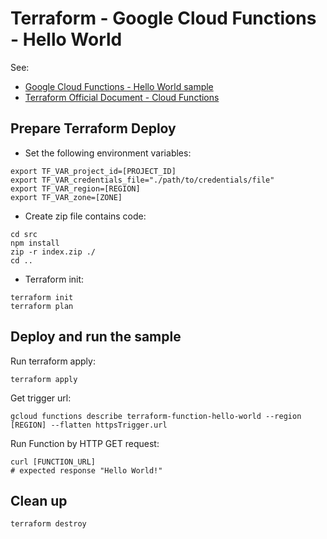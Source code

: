 # Terraform - Google Cloud Functions - Hello World
See:

- [Google Cloud Functions - Hello World sample](https://github.com/GoogleCloudPlatform/nodejs-docs-samples/blob/main/functions/helloworld/README.md)
- [Terraform Official Document - Cloud Functions](https://registry.terraform.io/providers/hashicorp/google/latest/docs/resources/cloudfunctions_function)

## Prepare Terraform Deploy
- Set the following environment variables:

```
export TF_VAR_project_id=[PROJECT_ID]
export TF_VAR_credentials_file="./path/to/credentials/file"
export TF_VAR_region=[REGION]
export TF_VAR_zone=[ZONE]
```

- Create zip file contains code:

```
cd src
npm install
zip -r index.zip ./
cd ..
```

- Terraform init:

```
terraform init
terraform plan
```

## Deploy and run the sample
Run terraform apply:

```
terraform apply
```

Get trigger url:

```
gcloud functions describe terraform-function-hello-world --region [REGION] --flatten httpsTrigger.url
```

Run Function by HTTP GET request:

```
curl [FUNCTION_URL]
# expected response "Hello World!"
```

## Clean up

```
terraform destroy
```